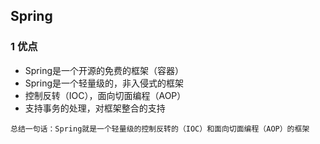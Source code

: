 ## Spring

### 1 优点

- Spring是一个开源的免费的框架（容器）
- Spring是一个轻量级的，非入侵式的框架
- 控制反转（IOC），面向切面编程（AOP）
- 支持事务的处理，对框架整合的支持

```
总结一句话：Spring就是一个轻量级的控制反转的（IOC）和面向切面编程（AOP）的框架
```

